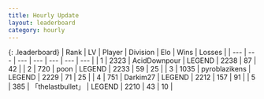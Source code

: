 ```yaml
---
title: Hourly Update
layout: leaderboard
category: hourly
---
```


{: .leaderboard}
| Rank | LV | Player | Division | Elo | Wins | Losses |
| --- | --- | --- | --- | --- | --- | --- |
| <span data-change="0">1</span> | 2323 | <span title="ID: 304661">AcidDownpour</span> | LEGEND | <span data-change="0">2238</span> | <span data-change="0">87</span> | <span data-change="0">42</span> |
| <span data-change="0">2</span> | 720 | <span title="ID: 540690">poon</span> | LEGEND | <span data-change="0">2233</span> | <span data-change="0">59</span> | <span data-change="0">25</span> |
| <span data-change="0">3</span> | 1035 | <span title="ID: 143220">pyroblazikens</span> | LEGEND | <span data-change="0">2229</span> | <span data-change="0">71</span> | <span data-change="0">25</span> |
| <span data-change="7">4</span> | 751 | <span title="ID: 694036">Darkim27</span> | LEGEND | <span data-change="15">2212</span> | <span data-change="2">157</span> | <span data-change="0">91</span> |
| <span data-change="0">5</span> | 385 | <span title="ID: 641994">「thelastbullet」</span> | LEGEND | <span data-change="0">2210</span> | <span data-change="0">43</span> | <span data-change="0">10</span> |